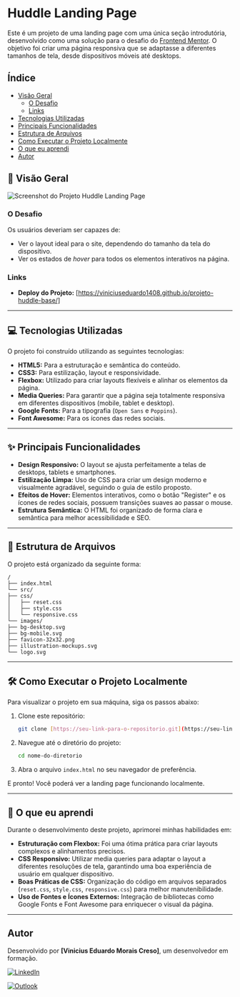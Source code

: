 # Huddle Landing Page

Este é um projeto de uma landing page com uma única seção introdutória, desenvolvido como uma solução para o desafio do [Frontend Mentor](https://www.frontendmentor.io/challenges/huddle-landing-page-with-a-single-introductory-section-B_2_v_b2_p). O objetivo foi criar uma página responsiva que se adaptasse a diferentes tamanhos de tela, desde dispositivos móveis até desktops.

##  Índice

* [Visão Geral](#🚀-visão-geral)
  * [O Desafio](#o-desafio)
  * [Links](#links)
* [Tecnologias Utilizadas](#💻-tecnologias-utilizadas)
* [Principais Funcionalidades](#✨-principais-funcionalidades)
* [Estrutura de Arquivos](#📂-estrutura-de-arquivos)
* [Como Executar o Projeto Localmente](#🛠️-como-executar-o-projeto-localmente)
* [O que eu aprendi](#🧠-o-que-eu-aprendi)
* [Autor](#autor)

## 🚀 Visão Geral

![Screenshot do Projeto Huddle Landing Page](./src/images/screenshot.gif)


### O Desafio

Os usuários deveriam ser capazes de:
* Ver o layout ideal para o site, dependendo do tamanho da tela do dispositivo.
* Ver os estados de *hover* para todos os elementos interativos na página.

### Links
* **Deploy do Projeto:** [https://viniciuseduardo1408.github.io/projeto-huddle-base/]

---

## 💻 Tecnologias Utilizadas 

O projeto foi construído utilizando as seguintes tecnologias:

* **HTML5:** Para a estruturação e semântica do conteúdo.
* **CSS3:** Para estilização, layout e responsividade.
* **Flexbox:** Utilizado para criar layouts flexíveis e alinhar os elementos da página.
* **Media Queries:** Para garantir que a página seja totalmente responsiva em diferentes dispositivos (mobile, tablet e desktop).
* **Google Fonts:** Para a tipografia (`Open Sans` e `Poppins`).
* **Font Awesome:** Para os ícones das redes sociais.

---

## ✨ Principais Funcionalidades

* **Design Responsivo:** O layout se ajusta perfeitamente a telas de desktops, tablets e smartphones.
* **Estilização Limpa:** Uso de CSS para criar um design moderno e visualmente agradável, seguindo o guia de estilo proposto.
* **Efeitos de Hover:** Elementos interativos, como o botão "Register" e os ícones de redes sociais, possuem transições suaves ao passar o mouse.
* **Estrutura Semântica:** O HTML foi organizado de forma clara e semântica para melhor acessibilidade e SEO.

---

## 📂 Estrutura de Arquivos

O projeto está organizado da seguinte forma:

```
/
├── index.html
└── src/
├── css/
│   ├── reset.css
│   ├── style.css
│   └── responsive.css
└── images/
├── bg-desktop.svg
├── bg-mobile.svg
├── favicon-32x32.png
├── illustration-mockups.svg
└── logo.svg
```

---

## 🛠️ Como Executar o Projeto Localmente

Para visualizar o projeto em sua máquina, siga os passos abaixo:

1.  Clone este repositório:
    ```bash
    git clone [https://seu-link-para-o-repositorio.git](https://seu-link-para-o-repositorio.git)
    ```
2.  Navegue até o diretório do projeto:
    ```bash
    cd nome-do-diretorio
    ```
3.  Abra o arquivo `index.html` no seu navegador de preferência.

E pronto! Você poderá ver a landing page funcionando localmente.

---

## 🧠 O que eu aprendi

Durante o desenvolvimento deste projeto, aprimorei minhas habilidades em:

* **Estruturação com Flexbox:** Foi uma ótima prática para criar layouts complexos e alinhamentos precisos.
* **CSS Responsivo:** Utilizar media queries para adaptar o layout a diferentes resoluções de tela, garantindo uma boa experiência de usuário em qualquer dispositivo.
* **Boas Práticas de CSS:** Organização do código em arquivos separados (`reset.css`, `style.css`, `responsive.css`) para melhor manutenibilidade.
* **Uso de Fontes e Ícones Externos:** Integração de bibliotecas como Google Fonts e Font Awesome para enriquecer o visual da página.

---

## Autor
Desenvolvido por **[Vinicius Eduardo Morais Creso]**, um desenvolvedor em formação.

[![LinkedIn](https://img.shields.io/badge/LinkedIn-0077B5?style=for-the-badge&logo=linkedin&logoColor=white)](https://www.linkedin.com/in/seu-usuario/)

[![Outlook](https://img.shields.io/badge/Microsoft_Outlook-0078D4?style=for-the-badge&logo=microsoft-outlook&logoColor=white)](mailto:seu-email@exemplo.com)